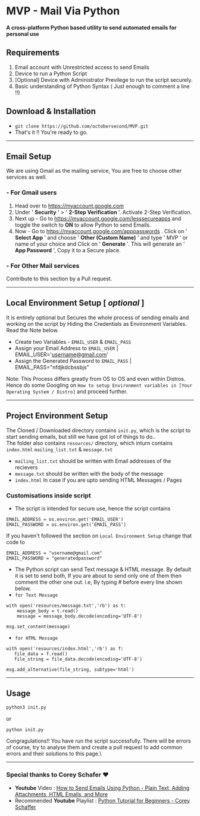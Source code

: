 # MVP - Mail Via Python
**A cross-platform Python based utility to send automated emails for personal use**


## Requirements
1. Email account with Unrestricted access to send Emails
2. Device to run a Python Script 
3. [Optional] Device with Administrator Previlege to run the script securely.
4. Basic understanding of Python Syntax ( Just enough to comment a line !!)

## Download & Installation
- ` git clone https://github.com/octobersecond/MVP.git `
- That's it !! You're ready to go.
***
## Email Setup
We are using Gmail as the mailing service, You are free to choose other services as well.
### - For Gmail users
1. Head over to https://myaccount.google.com 
2. Under ' **Security** ' > ' **2-Step Verification** '. Activate 2-Step Verification.
3. Next up - Go to https://myaccount.google.com/lesssecureapps and toggle the switch to **ON** to allow Python to send Emails.
4. Now - Go to https://myaccount.google.com/apppasswords . Click on ' **Select App** ' and choose ' **Other (Custom Name)** ' and type ' MVP ' or name of your choice and Click on ' **Generate** '. This will generate an ' **App Password** ', Copy it to a Secure place.

### - For Other Mail services
Contribute to this section by a Pull request.
***
## Local Environment Setup [ *optional* ]
It is entirely optional but Secures the whole process of sending emails and working on the script by Hiding the Credentials as Environment Variables. Read the Note below.
- Create two Variables - `EMAIL_USER` & `EMAIL_PASS`
- Assign your Email Address to `EMAIL_USER` | EMAIL_USER='username@gmail.com'
- Assign the Generated Password to `EMAIL_PASS` | EMAIL_PASS="nfdjkdcbssbjs"

Note: This Process differs greatly from OS to OS and even within Distros. Hence do some Googling on `How to setup Environment variables in [Your Operating System / Distro]` and proceed further.
***
## Project Environment Setup
The Cloned / Downloaded directory contains `init.py`, which is the script to start sending emails, but still we have got lot of things to do..\
The folder also contains `resources/` directory, which inturn contains `index.html` `mailing_list.txt` & `message.txt`

- `mailing_list.txt` should be written with Email addresses of the recievers
- `message.txt` should be written with the body of the message
- `index.html` In case if you are upto sending HTML Messages / Pages

### Customisations inside script
- The script is intended for secure use, hence the script contains
```pyhton3
EMAIL_ADDRESS = os.environ.get('EMAIL_USER')
EMAIL_PASSWORD = os.environ.get('EMAIL_PASS')
```
If you haven't followed the section on `Local Environment Setup` change that code to
```python3
EMAIL_ADDRESS = "username@gmail.com"
EMAIL_PASSWORD = "generatedpassword"
```
- The Python script can send Text message & HTML message. By default it is set to send both, If you are about to send only one of them then comment the other one out. i.e, By typing # before every line shown below. 
- `for Text Message` 
```python3
with open('resources/message.txt','rb') as t:
    message_body = t.read()
    message = message_body.decode(encoding='UTF-8')
```
```python3
msg.set_content(message)
```
- `for HTML Message`
```python3
with open('resources/index.html','rb') as f:
   file_data = f.read()
   file_string = file_data.decode(encoding='UTF-8')
```
```python3
msg.add_alternative(file_string, subtype='html')
```
***
## Usage 

```bash
python3 init.py
```
or
```bash
python init.py
```
Congragulations!! You have run the script successfully. There will be errors of course, try to analyse them and create a pull request to add common errors and their solutions to this page.\
***

### Special thanks to Corey Schafer ❤️
- **Youtube** Video : [How to Send Emails Using Python - Plain Text, Adding Attachments, HTML Emails, and More](https://www.youtube.com/watch?v=JRCJ6RtE3xU)
- Recommended **Youtube** Playlist : [Python Tutorial for Beginners - Corey Schaffer](https://www.youtube.com/watch?v=YYXdXT2l-Gg)






 



